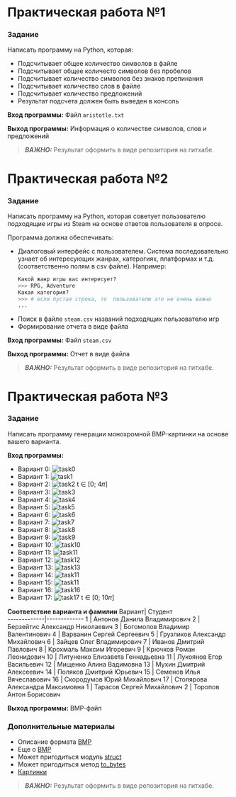 # Практическая работа  №1

### Задание
Написать программу на Python, которая:

* Подсчитывает общее количество символов в файле
* Подсчитывает общее количесто символов без пробелов
* Подсчитывает количество символов без знаков препинания
* Подсчитывает количество слов в файле
* Подсчитывает количество предложений
* Результат подсчета должен быть выведен в консоль

**Вход программы:**
Файл `aristotle.txt`

**Выход программы:**
Информация о количестве символов, слов и предложений

> **_ВАЖНО:_**
Результат оформить в виде репозитория на гитхабе.

# Практическая работа  №2

### Задание
Написать программу на Python, которая советует пользователю подходящие игры из Steam на основе ответов пользователя в опросе.

Программа должна обеспечивать:
* Диалоговый интерфейс с пользователем. Система последовательно узнает об интересующих жанрах, катерогиях, платформах и т.д. (соответственно полям в csv файле). Например:
    ```python
    Какой жанр игры вас интересует?
    >>> RPG, Adventure
    Какая категория?
    >>> # если пустая строка, то  пользователю это не очень важно
    ...
    ```
* Поиск в файле `steam.csv` названий подходящих пользователю игр
* Формирование отчета в виде файла

**Вход программы:**
Файл `steam.csv`

**Выход программы:**
Отчет в виде файла
> **_ВАЖНО:_**
Результат оформить в виде репозитория на гитхабе.


# Практическая работа  №3

### Задание
Написать программу генерации монохромной BMP-картинки на основе вашего варианта.

**Вход программы:**
* Вариант 0:
 ![task0](./tasks/task0.png)
* Вариант 1:
 ![task1](./tasks/task1.png)
* Вариант 2:
 ![task2](./tasks/task2.png) t ∈ \[0; 4𝜋\]
* Вариант 3:
 ![task3](./tasks/task3.png)
* Вариант 4:
 ![task4](./tasks/task4.png)
* Вариант 5:
 ![task5](./tasks/task5.png)
* Вариант 6:
 ![task6](./tasks/task6.png)
* Вариант 7:
 ![task7](./tasks/task7.png)
* Вариант 8:
 ![task8](./tasks/task8.png)
* Вариант 9:
 ![task9](./tasks/task9.png)
* Вариант 10:
 ![task10](./tasks/task10.png)
* Вариант 11:
 ![task11](./tasks/task11.png)
* Вариант 12:
 ![task12](./tasks/task12.png)
* Вариант 13:
  ![task13](./tasks/task13.png)
* Вариант 14:
 ![task11](./tasks/task14.png)
* Вариант 15:
 ![task11](./tasks/task15.png)
* Вариант 16:
 ![task16](./tasks/task16.png)
* Вариант 17:
 ![task17](./tasks/task17.png) t ∈ \[0; 10𝜋\]

**Соответствие варианта и фамилии**
Вариант| Студент  
-------------|-------------
1 | Антонов Данила Владимирович
2 | Берзейтис Александр Николаевич
3 | Богомолов Владимир Валентинович
4 | Варванин Сергей Сергеевич
5 | Грузликов Александр Михайлович
6 | Зайцев Олег Владимирович
7 | Иванов Дмитрий Павлович
8 | Крохмаль Максим Игоревич
9 | Крючков Роман Леонидович
10 | Литуненко Елизавета Геннадьевна
11 | Лукоянов Егор Васильевич
12 | Мищенко Алина Вадимовна
13 | Мухин Дмитрий Алексеевич
14 | Поляков Дмитрий Юрьевич
15 | Семенов Илья Вячеславович
16 | Скородумов Юрий Михайлович
17 | Столярова Александра Максимовна
1 | Тарасов Сергей Михайлович
2 | Торопов Антон Борисович


**Выход программы:**
BMP-файл

### Дополнительные материалы
* Описание формата [BMP](https://ru.wikipedia.org/wiki/BMP)
* Еще о [BMP](https://medium.com/sysf/bits-to-bitmaps-a-simple-walkthrough-of-bmp-image-format-765dc6857393)
* Может пригодиться модуль [struct](https://docs.python.org/3/library/struct.html)
* Может пригодиться метод [to_bytes](https://docs.python.org/3.2/library/stdtypes.html#int.to_bytes)
* [Картинки](http://grafikus.ru/examples/parametric-functions-2d) 

> **_ВАЖНО:_**
Результат оформить в виде репозитория на гитхабе.
